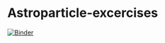 # Astroparticle-excercises

[![Binder](https://mybinder.org/badge_logo.svg)](https://mybinder.org/v2/gh/andriineronov/Astroparticle-excercises/master)
